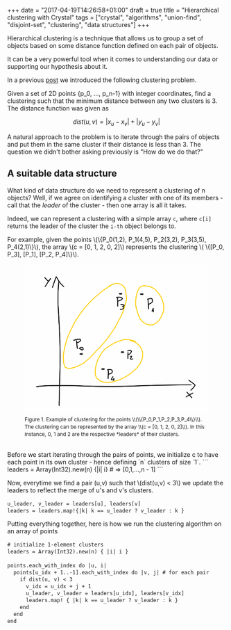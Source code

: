 +++
date = "2017-04-19T14:26:58+01:00"
draft = true
title = "Hierarchical clustering with Crystal"
tags = ["crystal", "algorithms", "union-find", "disjoint-set", "clustering", "data structures"]
+++

Hierarchical clustering is a technique that allows us to group a set of objects based on some distance function defined on each pair of objects.

It can be a very powerful tool when it comes to understanding our data or supporting our hypothesis about it.

In a previous [post](/post/fun_with_crystal/) we introduced the following clustering problem.

Given a set of 2D points {p_0, ..., p_n-1} with integer coordinates, find a clustering such that the minimum distance between any two clusters is 3. The distance function was given as

$$dist(u,v) = |x_u - x_v| + |y_u - y_v|$$

A natural approach to the problem is to iterate through the pairs of objects and put them in the same cluster if their distance is less than 3. The question we didn't bother asking previously is "How do we do that?"

## A suitable data structure
What kind of data structure do we need to represent a clustering of n objects? Well, if we agree on identifying a cluster with one of its members - call that the *leader* of the cluster - then one array is all it takes.

Indeed, we can represent a clustering with a simple array `c`, where `c[i]` returns the leader of the cluster the `i-th` object belongs to.

For example, given the points \\(\\{P_0(1,2), P_1(4,5), P_2(3,2), P_3(3,5), P_4(2,1)\\}\\), the array \\(c = [0, 1, 2, 0, 2]\\) represents the clustering \\( \\{[P_0, P_3], [P_1], [P_2, P_4]\\}\\).

<figure>
<img src="/src/clustering_with_crystal/sample_clustering.png" alt="">
<figcaption><small>Figure 1. Example of clustering for the points \\(\\{P_0,P_1,P_2,P_3,P_4\\}\\). The clustering can be represented by the array \\(c = [0, 1, 2, 0, 2]\\). In this instance, 0, 1 and 2 are the respective *leaders* of their clusters.</small></figcaption>
</figure>
<br/>
Before we start iterating through the pairs of points, we initialize c to have each point in its own cluster - hence defining `n` clusters of size `1`.
```
leaders = Array(Int32).new(n) {|i| i} # => [0,1,...,n - 1]
```

Now, everytime we find a pair (u,v) such that \\(dist(u,v) < 3\\) we update the leaders to reflect the merge of u's and v's clusters.
```
u_leader, v_leader = leaders[u], leaders[v]
leaders = leaders.map!{|k| k == u_leader ? v_leader : k }
```

Putting everything together, here is how we run the clustering algorithm on an array of points

```
# initialize 1-element clusters
leaders = Array(Int32).new(n) { |i| i }

points.each_with_index do |u, i|
  points[u_idx + 1..-1].each_with_index do |v, j| # for each pair
    if dist(u, v) < 3
      v_idx = u_idx + j + 1
      u_leader, v_leader = leaders[u_idx], leaders[v_idx]
      leaders.map! { |k| k == u_leader ? v_leader : k }
    end
  end
end
```
